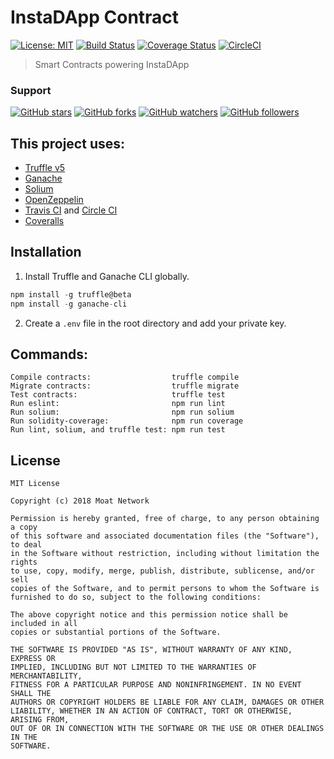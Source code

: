 # InstaDApp Contract

[![License: MIT](https://img.shields.io/badge/license-MIT-blue.svg)](https://github.com/InstaDApp/InstaContract/blob/master/LICENSE)
[![Build Status](https://travis-ci.org/InstaDApp/InstaContract.svg?branch=master)](https://travis-ci.org/InstaDApp/InstaContract)
[![Coverage Status](https://coveralls.io/repos/github/InstaDApp/InstaContract/badge.svg?branch=master)](https://coveralls.io/github/InstaDApp/InstaContract?branch=master)
[![CircleCI](https://circleci.com/gh/InstaDApp/InstaContract.svg?style=svg)](https://circleci.com/gh/InstaDApp/InstaContract)

> Smart Contracts powering InstaDApp

### Support
[![GitHub stars](https://img.shields.io/github/stars/InstaDApp/InstaContract.svg?style=social&label=Star)](https://github.com/InstaDApp/InstaContract) [![GitHub forks](https://img.shields.io/github/forks/InstaDApp/InstaContract.svg?style=social&label=Fork)](https://github.com/InstaDApp/InstaContract/fork) [![GitHub watchers](https://img.shields.io/github/watchers/InstaDApp/InstaContract.svg?style=social&label=Watch)](https://github.com/InstaDApp/InstaContract) [![GitHub followers](https://img.shields.io/github/followers/ravidsrk.svg?style=social&label=Follow)](https://github.com/InstaDApp/InstaContract)

## This project uses:
- [Truffle v5](https://truffleframework.com/)
- [Ganache](https://truffleframework.com/ganache)
- [Solium](https://github.com/duaraghav8/Solium)
- [OpenZeppelin](https://github.com/OpenZeppelin/openzeppelin-solidity)
- [Travis CI](https://travis-ci.org/InstaDApp/InstaContract) and [Circle CI](https://circleci.com/gh/InstaDApp/InstaContract)
- [Coveralls](https://coveralls.io/github/InstaDApp/InstaContract?branch=master)

## Installation

1. Install Truffle and Ganache CLI globally.

```javascript
npm install -g truffle@beta
npm install -g ganache-cli
```

2. Create a `.env` file in the root directory and add your private key.

## Commands:

```
Compile contracts:                  truffle compile
Migrate contracts:                  truffle migrate
Test contracts:                     truffle test
Run eslint:                         npm run lint
Run solium:                         npm run solium
Run solidity-coverage:              npm run coverage
Run lint, solium, and truffle test: npm run test
```

## License
```
MIT License

Copyright (c) 2018 Moat Network

Permission is hereby granted, free of charge, to any person obtaining a copy
of this software and associated documentation files (the "Software"), to deal
in the Software without restriction, including without limitation the rights
to use, copy, modify, merge, publish, distribute, sublicense, and/or sell
copies of the Software, and to permit persons to whom the Software is
furnished to do so, subject to the following conditions:

The above copyright notice and this permission notice shall be included in all
copies or substantial portions of the Software.

THE SOFTWARE IS PROVIDED "AS IS", WITHOUT WARRANTY OF ANY KIND, EXPRESS OR
IMPLIED, INCLUDING BUT NOT LIMITED TO THE WARRANTIES OF MERCHANTABILITY,
FITNESS FOR A PARTICULAR PURPOSE AND NONINFRINGEMENT. IN NO EVENT SHALL THE
AUTHORS OR COPYRIGHT HOLDERS BE LIABLE FOR ANY CLAIM, DAMAGES OR OTHER
LIABILITY, WHETHER IN AN ACTION OF CONTRACT, TORT OR OTHERWISE, ARISING FROM,
OUT OF OR IN CONNECTION WITH THE SOFTWARE OR THE USE OR OTHER DEALINGS IN THE
SOFTWARE.
```
